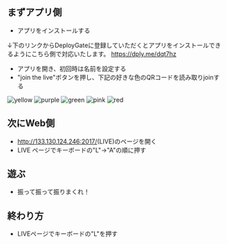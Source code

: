 ## まずアプリ側
- アプリをインストールする

↓下のリンクからDeployGateに登録していただくとアプリをインストールできるようにこちら側で対応いたします。
<https://dply.me/dqt7hz>

- アプリを開き、初回時は名前を設定する
- "join the live"ボタンを押し、下記の好きな色のQRコードを読み取りjoinする

![yellow](https://user-images.githubusercontent.com/22139186/32158016-2f4e1a46-bd8a-11e7-867b-d3b2889c298b.png)
![purple](https://user-images.githubusercontent.com/22139186/32158017-2f85e76e-bd8a-11e7-97b2-cbc58d150a12.png)
![green](https://user-images.githubusercontent.com/22139186/32158018-2faa3ea2-bd8a-11e7-8446-89f210991313.png)
![pink](https://user-images.githubusercontent.com/22139186/32158019-2fe1f82e-bd8a-11e7-8ae0-3a774ec2374c.png)
![red](https://user-images.githubusercontent.com/22139186/32158020-3002afe2-bd8a-11e7-9860-de74bf08cfb3.png)


## 次にWeb側
- <http://133.130.124.246:2017/>(LIVE)のページを開く
- LIVE ページでキーボードの"L"→"A"の順に押す

## 遊ぶ
- 振って振って振りまくれ！

## 終わり方
- LIVEページでキーボードの"L"を押す
